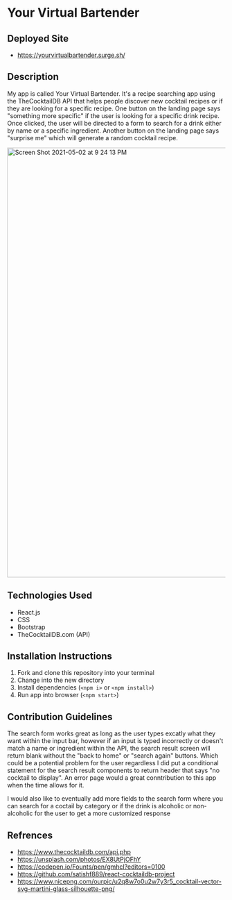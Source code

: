 # Your Virtual Bartender

## Deployed Site

* https://yourvirtualbartender.surge.sh/

## Description 

My app is called Your Virtual Bartender. It's a recipe searching app using the TheCocktailDB API that helps people discover new cocktail recipes or if they are looking for a specific recipe. One button on the landing page says "something more specific" if the user is looking for a specific drink recipe. Once clicked, the user will be directed to a form to search for a drink either by name or a specific ingredient. Another button on the landing page says "surprise me" which will generate a random cocktail recipe.

<img width="990" alt="Screen Shot 2021-05-02 at 9 24 13 PM" src="https://user-images.githubusercontent.com/74841038/116836672-0a829300-ab8d-11eb-8e1f-607293a1a23b.png">

## Technologies Used

* React.js
* CSS
* Bootstrap
* TheCocktailDB.com (API)

## Installation Instructions

1. Fork and clone this repository into your terminal
2. Change into the new directory 
3. Install dependencies (`<npm i>` or `<npm install>`)
4. Run app into browser (`<npm start>`)

## Contribution Guidelines

The search form works great as long as the user types excatly what they want within the input bar, however if an input is typed incorrectly or doesn't match a name or ingredient within the API, the search result screen will return blank without the "back to home" or "search again" buttons. Which could be a potential problem for the user regardless I did put a conditional statement for the search result components to return header that says "no cocktail to display". An error page would a great conntribution to this app when the time allows for it.

I would also like to eventually add more fields to the search form where you can search for a coctail by category or if the drink is alcoholic or non-alcoholic for the user to get a more customized response 

## Refrences 

* https://www.thecocktaildb.com/api.php
* https://unsplash.com/photos/EX8UtPjOFhY
* https://codepen.io/Founts/pen/gmhcl?editors=0100
* https://github.com/satishf889/react-cocktaildb-project
* https://www.nicepng.com/ourpic/u2q8w7o0u2w7y3r5_cocktail-vector-svg-martini-glass-silhouette-png/

